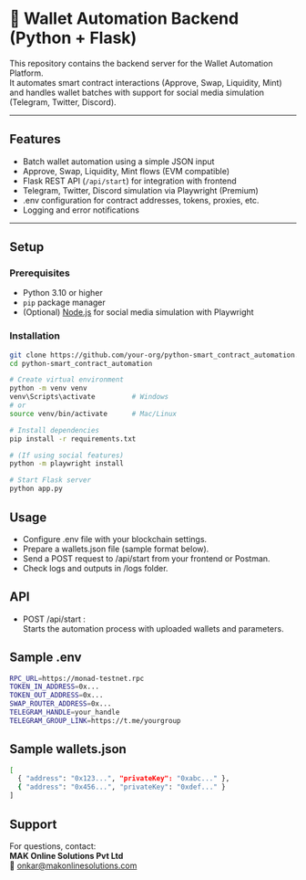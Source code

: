 # 🚀 Wallet Automation Backend (Python + Flask)

This repository contains the backend server for the Wallet Automation Platform.  
It automates smart contract interactions (Approve, Swap, Liquidity, Mint) and handles wallet batches with support for social media simulation (Telegram, Twitter, Discord).

---

## Features

- Batch wallet automation using a simple JSON input
- Approve, Swap, Liquidity, Mint flows (EVM compatible)
- Flask REST API (`/api/start`) for integration with frontend
- Telegram, Twitter, Discord simulation via Playwright (Premium)
- .env configuration for contract addresses, tokens, proxies, etc.
- Logging and error notifications

---

## Setup

### Prerequisites

- Python 3.10 or higher
- `pip` package manager
- (Optional) [Node.js](https://nodejs.org/) for social media simulation with Playwright

### Installation

```bash
git clone https://github.com/your-org/python-smart_contract_automation.git
cd python-smart_contract_automation

# Create virtual environment
python -m venv venv
venv\Scripts\activate         # Windows
# or
source venv/bin/activate      # Mac/Linux

# Install dependencies
pip install -r requirements.txt

# (If using social features)
python -m playwright install

# Start Flask server
python app.py
```

## Usage

- Configure .env file with your blockchain settings.
- Prepare a wallets.json file (sample format below).
- Send a POST request to /api/start from your frontend or Postman.
- Check logs and outputs in /logs folder.

## API
- POST /api/start : <br>
Starts the automation process with uploaded wallets and parameters.

## Sample .env
```bash
RPC_URL=https://monad-testnet.rpc
TOKEN_IN_ADDRESS=0x...
TOKEN_OUT_ADDRESS=0x...
SWAP_ROUTER_ADDRESS=0x...
TELEGRAM_HANDLE=your_handle
TELEGRAM_GROUP_LINK=https://t.me/yourgroup
```
## Sample wallets.json
```bash
[
  { "address": "0x123...", "privateKey": "0xabc..." },
  { "address": "0x456...", "privateKey": "0xdef..." }
]
```

## Support
For questions, contact: <br>
<strong> MAK Online Solutions Pvt Ltd </strong><br>
📧 onkar@makonlinesolutions.com
